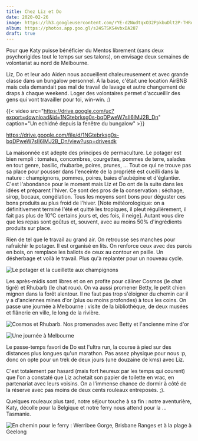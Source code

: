 ```yaml
---
title: Chez Liz et Do
date: 2020-02-26
image: https://lh3.googleusercontent.com/rYE-d2NudtqxO32PpkbuDlt2P-THRq8ibOdRUmJF1MRzhk4h6PzdrjSR3FItkx-lH5pj_sx-MLrhyd2fe9Ur8ZykBp6amfoZ_by4lp5O_MjgQ_5yxIKee4xkmZGUs3DICRifDjlg8Ds
album: https://photos.app.goo.gl/s24STSKS4vbxDA287
draft: true
---
```


Pour que Katy puisse bénéficier du Mentos librement (sans deux psychorigides tout le temps sur ses talons), on envisage deux semaines de volontariat au nord de Melbourne.

Liz, Do et leur ado Aiden nous accueillent chaleureusement et avec grande classe dans un bungalow personnel. À la base, c'était une location AirBNB mais cela demandait pas mal de travail de lavage et autre changement de draps à chaque weekend. Loger des volontaires permet d'accueillir des gens qui vont travailler pour toi, win-win. :)

{{< video src="https://drive.google.com/uc?export=download&id=1NGtebrksg0s-bqDPweW7sII6lMJ2B_Dn" caption="Un echidné depuis la fenêtre du bungalow" >}}

https://drive.google.com/file/d/1NGtebrksg0s-bqDPweW7sII6lMJ2B_Dn/view?usp=drivesdk

La maisonnée est adepte des principes de permaculture. Le potager est bien rempli : tomates, concombres, courgettes, pommes de terre, salades en tout genre, basilic, rhubarbe, poires, prunes, ... Tout ce qui ne trouve pas sa place pour pousser dans l'enceinte de la propriété est cueilli dans la nature : champignons, pommes, poires, baies d'aubépine et d'églantier. C'est l'abondance pour le moment mais Liz et Do ont de la suite dans les idées et préparent l'hiver. Ce sont des pros de la conservation : séchage, sirop, bocaux, congélation. Tous les moyens sont bons pour déguster ces bons produits au plus froid de l'hiver. [Note météorologique: on a définitivement terminé l'été et quitté les tropiques, il pleut régulièrement, il fait pas plus de 10°C certains jours et, des fois, il neige]. Autant vous dire que les repas sont goûtus et, souvent, avec au moins 50% d'ingrédients produits sur place.

Rien de tel que le travail au grand air. On retrousse ses manches pour rafraîchir le potager. Il est organisé en lits. On renforce ceux avec des parois en bois, on remplace les ballots de ceux au contour en paille. Un désherbage et voilà le travail. Plus qu'à replanter pour un nouveau cycle.

![Le potager et la cueillette aux champignons](https://lh3.googleusercontent.com/Onbw-0KRIuW3T8batWk07SyPV1ZarGgqsgnJaUgvFCJ8QolMnM2qFuDQ8g8WwgTlPyq-QBXQ11h7vVhkpJMG2XxnbOxiVt1ff-aqCSQfRkV02zE31I8glSFF5kQhqAUcvWEWmWgfuu8)

Les après-midis sont libres et on en profite pour câliner Cosmos (le chat tigré) et Rhubarb (le chat roux). On va aussi promener Betty, le petit chien mignon dans la forêt alentour. Il ne faut pas trop s'éloigner du chemin car il y a d'anciennes mines d'or (plus ou moins profondes) à tous les coins. On passe une journée à Melbourne : visite de la bibliothèque, de deux musées et flânerie en ville, le long de la rivière.

![Cosmos et Rhubarb. Nos promenades avec Betty et l'ancienne mine d'or](https://lh3.googleusercontent.com/t1n6BKwuZEyogDSq494hDUDrGie8K96LJDijMGjP70k18kofu1fwhaV4ikbI9X647DHbhdGnI3yyvES950pZJ2stDb0F3uF-69qWVvNQ_ovMMTQTq6I9aN81ZGab02tsUq1kDkwpG7U)

![Une journée à Melbourne](https://lh3.googleusercontent.com/i4ear-3Infyu8zEF04035pOaL5kxqBbbTu9R9c9o0po3WgUEa60nYNyOZ_D1KXjKBSbLXfg2yfwK9Z2HNK5EH76tc8y6nTvM6NJ2ummUFQCobpWfwbbbPJxi9UASoB-mynpnP7NZAXM)

Le passe-temps favori de Do est l'ultra run, la course à pied sur des distances plus longues qu'un marathon. Pas assez physique pour nous :p, donc on opte pour un trek de deux jours (une douzaine de kms) avec Liz. 

C'est totalement par hasard (mais fort heureux par les temps qui courent) que l'on a constaté que Liz achetait son papier de toilette en vrac, en partenariat avec leurs voisins. On a l'immense chance de dormir à côté de la réserve avec pas moins de deux cents rouleaux entreposés. ;).

Quelques rouleaux plus tard, notre séjour touche à sa fin : notre aventurière, Katy, décolle pour la Belgique et notre ferry nous attend pour la ... Tasmanie.

![En chemin pour le ferry : Werribee Gorge, Brisbane Ranges et à la plage à Geelong](https://lh3.googleusercontent.com/PipjHRKvu5LLKRxj2ynIKv1n5ghNF_N_ytgQIxiwqj0CXMVTEl5xdyueuxGwKX_EwMqGfnBLO1OsI5oi4bn-7gzeDnIbPkeB33_DWewwhPqPoY2T9woe4LH0XvznZbsEMKKZ-Fu74vg)
